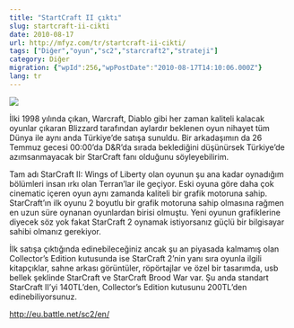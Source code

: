```yaml
---
title: "StartCraft II çıktı"
slug: startcraft-ii-cikti
date: 2010-08-17
url: http://mfyz.com/tr/startcraft-ii-cikti/
tags: ["Diğer","oyun","sc2","starcraft2","strateji"]
category: Diğer
migration: {"wpId":256,"wpPostDate":"2010-08-17T14:10:06.000Z"}
lang: tr
---
```


![](/images/archive/tr/2010/08/starcraft2.jpg)

İlki 1998 yılında çıkan, Warcraft, Diablo gibi her zaman kaliteli kalacak oyunlar çıkaran Blizzard tarafından aylardır beklenen oyun nihayet tüm Dünya ile aynı anda Türkiye’de satışa sunuldu. Bir arkadaşımın da 26 Temmuz gecesi 00:00’da D&R’da sırada beklediğini düşünürsek Türkiye’de azımsanmayacak bir StarCraft fanı olduğunu söyleyebilirim.

Tam adı StarCraft II: Wings of Liberty olan oyunun şu ana kadar oynadığım bölümleri insan ırkı olan Terran’lar ile geçiyor. Eski oyuna göre daha çok cinematic içeren oyun aynı zamanda kaliteli bir grafik motoruna sahip. StarCraft’ın ilk oyunu 2 boyutlu bir grafik motoruna sahip olmasına rağmen en uzun süre oynanan oyunlardan birisi olmuştu. Yeni oyunun grafiklerine diyecek söz yok fakat StarCraft 2 oynamak istiyorsanız güçlü bir bilgisayar sahibi olmanız gerekiyor.

İlk satışa çıktığında edinebileceğiniz ancak şu an piyasada kalmamış olan Collector’s Edition kutusunda ise StarCraft 2’nin yanı sıra oyunla ilgili kitapçıklar, sahne arkası görüntüler, röpörtajlar ve özel bir tasarımda, usb bellek şeklinde StarCraft ve StarCraft Brood War var. Şu anda standart StarCraft II’yi 140TL’den, Collector’s Edition kutusunu 200TL’den edinebiliyorsunuz.

http://eu.battle.net/sc2/en/